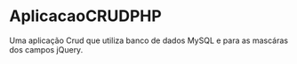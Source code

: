 # AplicacaoCRUDPHP
Uma aplicação Crud que utiliza banco de dados MySQL e para as mascáras dos campos jQuery.
